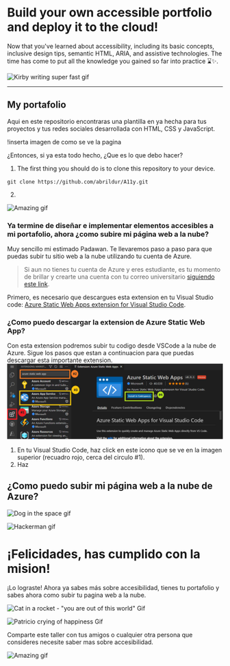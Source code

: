 # Build your own accessible portfolio and deploy it to the cloud!

Now that you've learned about accessibility, including its basic concepts, inclusive design tips, semantic HTML, ARIA, and assistive technologies. The time has come to put all the knowledge you gained so far into practice ⌛✨.

![Kirby writing super fast gif](https://media.giphy.com/media/uQkKavfX6TER2/giphy.gif)

---

## My portafolio
Aqui en este repositorio encontraras una plantilla en ya hecha para tus proyectos y tus redes sociales desarrollada con HTML, CSS y JavaScript.

!inserta imagen de como se ve la pagina

¿Entonces, si ya esta todo hecho, ¿Que es lo que debo hacer?
1.  The first thing you should do is to clone this repository to your device.
  ```
  git clone https://github.com/abrildur/A11y.git
```
2.  

![Amazing gif](https://media.giphy.com/media/o0vwzuFwCGAFO/giphy.gif)


### Ya termine de diseñar e implementar elementos accesibles a mi portafolio, ahora ¿como subire mi página web a la nube?

Muy sencillo mi estimado Padawan. Te llevaremos paso a paso para que puedas subir tu sitio web a la nube utilizando tu cuenta de Azure. 

> Si aun no tienes tu cuenta de Azure y eres estudiante, es tu momento de brillar y crearte una cuenta con tu correo universitario [siguiendo este link](https://azure.microsoft.com/es-mx/free/students/).

Primero, es necesario que descargues esta extension en tu Visual Studio code: [Azure Static Web Apps extension for Visual Studio Code](https://marketplace.visualstudio.com/items?itemName=ms-azuretools.vscode-azurestaticwebapps).

 ### ¿Como puedo descargar la extension de Azure Static Web App?
Con esta extension podremos subir tu codigo desde VSCode a la nube de Azure. Sigue los pasos que estan a continuacion para que puedas descargar esta importante extension.
![How to download the Azure Static Web App Step-by-Step Image's](../img/extension.png)
 1. En tu Visual Studio Code, haz click en este icono que se ve en la imagen superior (recuadro rojo, cerca del circulo #1).
 2. Haz

## ¿Como puedo subir mi página web a la nube de Azure?
 ![Dog in the space gif](https://media.giphy.com/media/11syU6ZZ6PsGRO/giphy.gif)


![Hackerman gif](https://media.giphy.com/media/3knKct3fGqxhK/giphy.gif)
 # ¡Felicidades, has cumplido con la mision! 
 ¡Lo lograste! Ahora ya sabes más sobre accesibilidad, tienes tu portafolio y sabes ahora como subir tu pagina web a la nube.

![Cat in a rocket - "you are out of this world" Gif](https://media.giphy.com/media/jpzOxSk3CV0ur5LyqU/giphy.gif)

 ![Patricio crying of happiness Gif](https://media.giphy.com/media/1GTZA4flUzQI0/giphy.gif)

 Comparte este taller con tus amigos o cualquier otra persona que consideres necesite saber mas sobre accesibilidad.

![Amazing gif](https://media.giphy.com/media/eoxomXXVL2S0E/giphy.gif)
